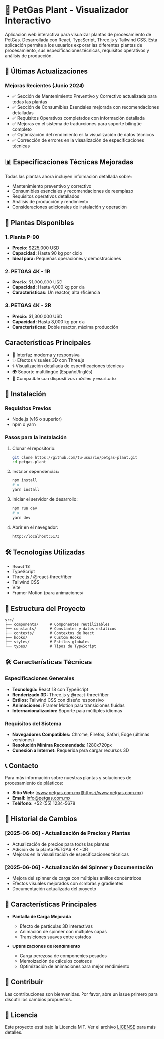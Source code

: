 # 🌿 PetGas Plant - Visualizador Interactivo

Aplicación web interactiva para visualizar plantas de procesamiento de PetGas. Desarrollada con React, TypeScript, Three.js y Tailwind CSS. Esta aplicación permite a los usuarios explorar las diferentes plantas de procesamiento, sus especificaciones técnicas, requisitos operativos y análisis de producción.

## 🚀 Últimas Actualizaciones

### Mejoras Recientes (Junio 2024)
- ✅ Sección de Mantenimiento Preventivo y Correctivo actualizada para todas las plantas
- ✅ Sección de Consumibles Esenciales mejorada con recomendaciones detalladas
- ✅ Requisitos Operativos completados con información detallada
- ✅ Mejoras en el sistema de traducciones para soporte bilingüe completo
- ✅ Optimización del rendimiento en la visualización de datos técnicos
- ✅ Corrección de errores en la visualización de especificaciones técnicas

## 📊 Especificaciones Técnicas Mejoradas

Todas las plantas ahora incluyen información detallada sobre:
- Mantenimiento preventivo y correctivo
- Consumibles esenciales y recomendaciones de reemplazo
- Requisitos operativos detallados
- Análisis de producción y rendimiento
- Consideraciones adicionales de instalación y operación

## 🌟 Plantas Disponibles

### 1. Planta P-90
- **Precio:** $225,000 USD
- **Capacidad:** Hasta 90 kg por ciclo
- **Ideal para:** Pequeñas operaciones y demostraciones

### 2. PETGAS 4K - 1R
- **Precio:** $1,000,000 USD
- **Capacidad:** Hasta 4,000 kg por día
- **Características:** Un reactor, alta eficiencia

### 3. PETGAS 4K - 2R
- **Precio:** $1,300,000 USD
- **Capacidad:** Hasta 8,000 kg por día
- **Características:** Doble reactor, máxima producción

## Características Principales

- 🎨 Interfaz moderna y responsiva
- ✨ Efectos visuales 3D con Three.js
- 🌀 Visualización detallada de especificaciones técnicas
- 🌍 Soporte multilingüe (Español/Inglés)
- 📱 Compatible con dispositivos móviles y escritorio

## 🚀 Instalación

### Requisitos Previos

- Node.js (v16 o superior)
- npm o yarn

### Pasos para la instalación

1. Clonar el repositorio:
   ```bash
   git clone https://github.com/tu-usuario/petgas-plant.git
   cd petgas-plant
   ```

2. Instalar dependencias:
   ```bash
   npm install
   # o
   yarn install
   ```

3. Iniciar el servidor de desarrollo:
   ```bash
   npm run dev
   # o
   yarn dev
   ```

4. Abrir en el navegador:
   ```
   http://localhost:5173
   ```

## 🛠️ Tecnologías Utilizadas

- React 18
- TypeScript
- Three.js / @react-three/fiber
- Tailwind CSS
- Vite
- Framer Motion (para animaciones)

## 📂 Estructura del Proyecto

```
src/
├── components/     # Componentes reutilizables
├── constants/      # Constantes y datos estáticos
├── contexts/       # Contextos de React
├── hooks/          # Custom Hooks
├── styles/         # Estilos globales
└── types/          # Tipos de TypeScript
```

## 🛠️ Características Técnicas

### Especificaciones Generales
- **Tecnología:** React 18 con TypeScript
- **Renderizado 3D:** Three.js y @react-three/fiber
- **Estilos:** Tailwind CSS con diseño responsivo
- **Animaciones:** Framer Motion para transiciones fluidas
- **Internacionalización:** Soporte para múltiples idiomas

### Requisitos del Sistema
- **Navegadores Compatibles:** Chrome, Firefox, Safari, Edge (últimas versiones)
- **Resolución Mínima Recomendada:** 1280x720px
- **Conexión a Internet:** Requerida para cargar recursos 3D

## 📞 Contacto

Para más información sobre nuestras plantas y soluciones de procesamiento de plásticos:

- **Sitio Web:** [www.petgas.com.mx](https://www.petgas.com.mx)
- **Email:** info@petgas.com.mx
- **Teléfono:** +52 (55) 1234-5678

## 📅 Historial de Cambios

### [2025-06-06] - Actualización de Precios y Plantas
- Actualización de precios para todas las plantas
- Adición de la planta PETGAS 4K - 2R
- Mejoras en la visualización de especificaciones técnicas

### [2025-06-06] - Actualización del Spinner y Documentación
- Mejora del spinner de carga con múltiples anillos concéntricos
- Efectos visuales mejorados con sombras y gradientes
- Documentación actualizada del proyecto

## 🌟 Características Principales

- **Pantalla de Carga Mejorada**
  - Efecto de partículas 3D interactivas
  - Animación de spinner con múltiples capas
  - Transiciones suaves entre estados

- **Optimizaciones de Rendimiento**
  - Carga perezosa de componentes pesados
  - Memoización de cálculos costosos
  - Optimización de animaciones para mejor rendimiento

## 🤝 Contribuir

Las contribuciones son bienvenidas. Por favor, abre un issue primero para discutir los cambios propuestos.

## 📄 Licencia

Este proyecto está bajo la Licencia MIT. Ver el archivo [LICENSE](LICENSE) para más detalles.
